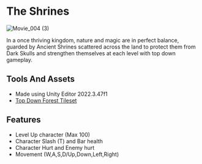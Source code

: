 # The Shrines

![Movie_004 (3)](https://github.com/user-attachments/assets/12fc69cb-94d2-4029-96ed-7166b431c998)

In a once thriving kingdom, nature and magic are in perfect balance, 
guarded by Ancient Shrines scattered across the land to protect them 
from Dark Skulls and strengthen themselves at each level with top down gameplay.

## Tools And Assets
- Made using Unity Editor 2022.3.47f1
- [Top Down Forest Tileset](https://pixivan.itch.io/top-down-forest-tileset)

## Features
- Level Up character (Max 100)
- Character Slash (T) and Bar health 
- Character Hurt and Enemy hurt
- Movement (W,A,S,D/Up,Down,Left,Right)

